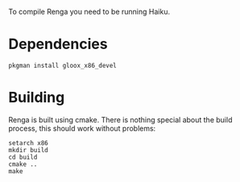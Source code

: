 To compile Renga you need to be running Haiku.

Dependencies
============

    pkgman install gloox_x86_devel

Building
========

Renga is built using cmake. There is nothing special about the build process,
this should work without problems:

    setarch x86
    mkdir build
	cd build
	cmake ..
	make
